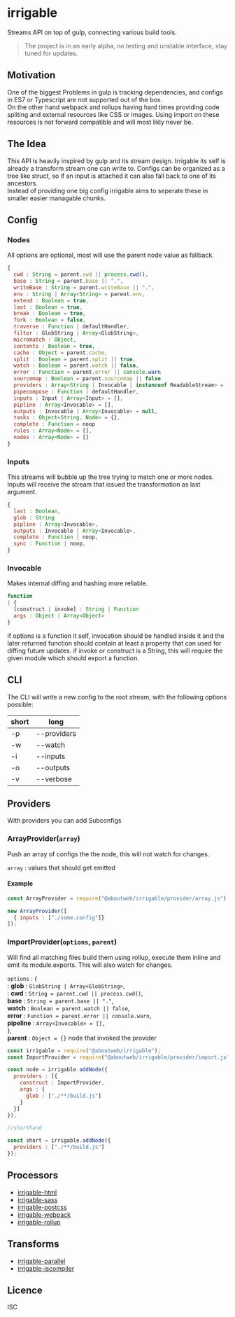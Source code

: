 # irrigable

Streams API on top of gulp, connecting various build tools.


> The project is in an early alpha, no testing and unstable interface, stay tuned for updates.

## Motivation

One of the biggest Problems in gulp is tracking dependencies, and configs in ES7 or Typescript are not supported out of the box.  
On the other hand webpack and rollups having hard times providing code spliting and external resources like CSS or images. Using import on these resources is not forward compatible and will most likly never be.

## The Idea
This API is heavily inspired by gulp and its stream design. Irrigable its self is already a transform stream one can write to. Configs can be organized as a tree like struct, so if an input is attached it can also fall back to one of its ancestors.  
Instead of providing one big config irrigable aims to seperate these in smaller easier managable chunks.

## Config

### Nodes

All options are optional, most will use the parent node value as fallback.

```javascript
{
  cwd : String = parent.cwd || process.cwd(),
  base : String = parent.base || ".",
  writeBase : String = parent.writeBase || ".",
  env : String | Array<String> = parent.env,
  extend : Boolean = true,
  last : Boolean = true,
  break : Boolean = true,
  fork : Boolean = false,
  traverse : Function | defaultHandler,
  filter : GlobString | Array<GlobString>,
  micromatch : Object,
  contents : Boolean = true,
  cache : Object = parent.cache,
  split : Boolean = parent.split || true,
  watch : Boolean = parent.watch || false,
  error : Function = parent.error || console.warn
  sourcemap : Boolean = parent.sourcemap || false
  providers : Array<String | Invocable | instanceof ReadableStream> = [],
  pipecompose : Function | defaultHandler,
  inputs : Input | Array<Input> = [],
  pipline : Array<Invocable> = [],
  outputs : Invocable | Array<Invocable> = null,
  tasks : Object<String, Node> = {},
  complete : Function = noop
  rules : Array<Node> = [],
  nodes : Array<Node> = []
}
```

### Inputs
This streams will bubble up the tree trying to match one or more nodes.
Inputs will receive the stream that issued the transformation as last argument.

```javascript
{
  last : Boolean,
  glob : String
  pipline : Array<Invocable>,
  outputs : Invocable | Array<Invocable>,
  complete : Function | noop,
  sync : Function | noop,
}
```
### Invocable
Makes internal diffing and hashing more reliable.

```javascript
function
| {
  [construct | invoke] : String | Function
  args : Object | Array<Object>
}
```
if options is a function it self, invocation should be handled inside it and the later returned function should contain at least a property that can used for diffing future updates.
if invoke or construct is a String, this will require the given module which should export a function.


## CLI
The CLI will write a new config to the root stream, with the following options possible:

short | long
 -- | ---
 -p | --providers
 -w | --watch
 -i | --inputs
 -o | --outputs
 -v | --verbose

## Providers
With providers you can add Subconfigs

### ArrayProvider(`array`)
Push an array of configs the the node, this will not watch for changes.

`array` : values that should get emitted

#### Example

```javascript
const ArrayProvider = require("@aboutweb/irrigable/provider/array.js");

new ArrayProvider([
  { inputs : ["./some.config"]}
]);

```

### ImportProvider(`options`, `parent`)

Will find all matching files build them using rollup, execute them inline and emit its module.exports. This will also watch for changes.


`options` : {  
:  **glob** : `GlobString | Array<GlobString>`,  
:  **cwd** : `String = parent.cwd || process.cwd()`,  
  **base** : `String = parent.base || "."`,  
  **watch** : `Boolean = parent.watch || false`,  
  **error** : `Function = parent.error || console.warn`,  
  **pipeline** : `Array<Invocable> = [],`  
},  
**parent** : `Object = {}` node that invoked the provider

```javascript
const irrigable = require("@aboutweb/irrigable");
const ImportProvider = require("@aboutweb/irrigable/provider/import.js");

const node = irrigable.addNode({
  providers : [{
    construct : ImportProvider,
    args : {
      glob : ["./**/build.js"]
    }
  }]
});

//shorthand

const short = irrigable.addNode({
  providers : ["./**/build.js"]
});

```

## Processors
* [irrigable-html](https://github.com/stephan-dum/irrigable-html)
* [irrigable-sass](https://github.com/stephan-dum/irrigable-sass)
* [irrigable-postcss](https://github.com/stephan-dum/irrigable-postcss)
* [irrigable-webpack](https://github.com/stephan-dum/irrigable-webpack)
* [irrigable-rollup](https://github.com/stephan-dum/irrigable-rollup)

## Transforms
* [irrigable-parallel](https://github.com/stephan-dum/irrigable-html)
* [irrigable-jscompiler](https://github.com/stephan-dum/irrigable-html)


## Licence

 ISC

